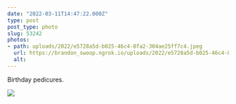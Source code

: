 ```yaml
---
date: "2022-03-11T14:47:22.000Z"
type: post 
post_type: photo
slug: 53242
photos: 
- path: uploads/2022/e5728a5d-b025-46c4-8fa2-304ae25ff7c4.jpeg
  url: https://brandon_swoop.ngrok.io/uploads/2022/e5728a5d-b025-46c4-8fa2-304ae25ff7c4.jpeg
  alt: 
---
```

Birthday pedicures. 


![](/uploads/2022/e5728a5d-b025-46c4-8fa2-304ae25ff7c4.jpeg)
